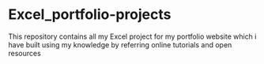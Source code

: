 # Excel_portfolio-projects
This repository contains all my Excel project for my portfolio website which i have built using my knowledge by referring  online tutorials and open resources
